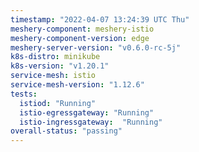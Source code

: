 ```yaml
---
timestamp: "2022-04-07 13:24:39 UTC Thu"
meshery-component: meshery-istio
meshery-component-version: edge
meshery-server-version: "v0.6.0-rc-5j"
k8s-distro: minikube
k8s-version: "v1.20.1"
service-mesh: istio
service-mesh-version: "1.12.6"
tests:
  istiod: "Running"
  istio-egressgateway: "Running"
  istio-ingressgateway:  "Running"
overall-status: "passing"
---
```

